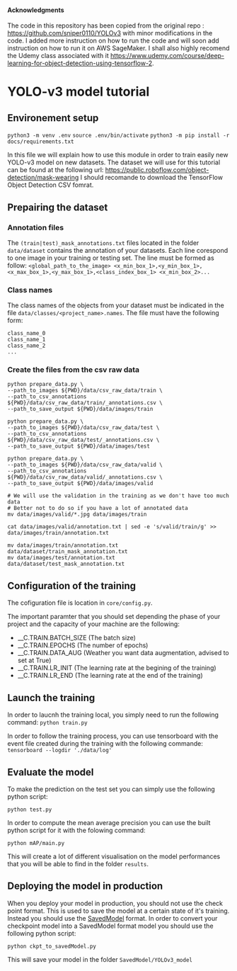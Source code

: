 #### Acknowledgments

The code in this repository has been copied from the original repo : 
https://github.com/sniper0110/YOLOv3 with minor modifications in the code.
I added more instruction on how to run the code and will soon add instruction 
on how to run it on AWS SageMaker. I shall also highly recomend the Udemy class 
associated with it https://www.udemy.com/course/deep-learning-for-object-detection-using-tensorflow-2.

# YOLO-v3 model tutorial

## Environement setup
`python3 -m venv .env`
`source .env/bin/activate`
`python3 -m pip install -r docs/requirements.txt`

In this file we will explain how to use this module in order to train easily new YOLO-v3 model on new datasets.
The dataset we will use for this tutorial can be found at the following url: https://public.roboflow.com/object-detection/mask-wearing
I should recomande to download the TensorFlow Object Detection CSV fomrat.

## Prepairing the dataset

### Annotation files

The `(train|test)_mask_annotations.txt` files located in the folder `data/dataset`
contains the annotation of your datasets.
Each line corespond to one image in your training or testing set. The line must be formed as follow:
`<global_path_to_the_image> <x_min_box_1>,<y_min_box_1>,<x_max_box_1>,<y_max_box_1>,<class_index_box_1> <x_min_box_2>...`

### Class names

The class names of the objects from your dataset must be indicated in the file
`data/classes/<project_name>.names`. The file must have the following form:
```
class_name_0
class_name_1
class_name_2
...
```

### Create the files from the csv raw data

```
python prepare_data.py \
--path_to_images ${PWD}/data/csv_raw_data/train \
--path_to_csv_annotations ${PWD}/data/csv_raw_data/train/_annotations.csv \
--path_to_save_output ${PWD}/data/images/train

python prepare_data.py \
--path_to_images ${PWD}/data/csv_raw_data/test \
--path_to_csv_annotations ${PWD}/data/csv_raw_data/test/_annotations.csv \
--path_to_save_output ${PWD}/data/images/test

python prepare_data.py \
--path_to_images ${PWD}/data/csv_raw_data/valid \
--path_to_csv_annotations ${PWD}/data/csv_raw_data/valid/_annotations.csv \
--path_to_save_output ${PWD}/data/images/valid

# We will use the validation in the training as we don't have too much data 
# Better not to do so if you have a lot of annotated data
mv data/images/valid/*.jpg data/images/train

cat data/images/valid/annotation.txt | sed -e 's/valid/train/g' >> data/images/train/annotation.txt

mv data/images/train/annotation.txt data/dataset/train_mask_annotation.txt
mv data/images/test/annotation.txt data/dataset/test_mask_annotation.txt
```

## Configuration of the training

The cofiguration file is location in `core/config.py`.

The important paramter that you should set depending the phase of your project 
and the capacity of your machine are the following:
- __C.TRAIN.BATCH_SIZE (The batch size)
- __C.TRAIN.EPOCHS (The number of epochs)
- __C.TRAIN.DATA_AUG (Weather you want data augmentation, advised to set at True)
- __C.TRAIN.LR_INIT (The learning rate at the begining of the training)
- __C.TRAIN.LR_END (The learning rate at the end of the training)

## Launch the training

In order to laucnh the training local, you simply need to run the following command:
`python train.py`

In order to follow the training process, you can use tensorboard with the event
file created during the training with the following commande:
`tensorboard --logdir './data/log'`


## Evaluate the model

To make the prediction on the test set you can simply use the following python script:

`python test.py`

In order to compute the mean average precision you can use the built python 
script for it with the folowing command:

`python mAP/main.py`

This will create a lot of different visualisation on the model performances that
you will be able to find in the folder `results`.

## Deploying the model in production

When you deploy your model in production, you should not use the check point format.
This is used to save the model at a certain state of it's training. Instead you 
should use the [SavedModel](https://www.tensorflow.org/guide/saved_model) format.
In order to convert your checkpoint model into a SavedModel format model you 
should use the following python script:

`python ckpt_to_savedModel.py`

This will save your model in the folder `SavedModel/YOLOv3_model`



